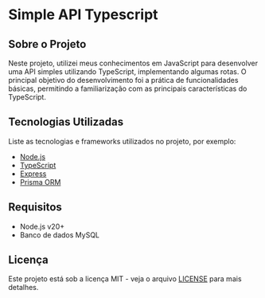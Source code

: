 # Simple API Typescript

## Sobre o Projeto

Neste projeto, utilizei meus conhecimentos em JavaScript para desenvolver uma API simples utilizando TypeScript, implementando algumas rotas.
O principal objetivo do desenvolvimento foi a prática de funcionalidades básicas, permitindo a familiarização com as principais características do TypeScript.

## Tecnologias Utilizadas

Liste as tecnologias e frameworks utilizados no projeto, por exemplo:

- [Node.js](https://nodejs.org/)
- [TypeScript](https://www.typescriptlang.org/)
- [Express](https://expressjs.com/pt-br/)
- [Prisma ORM](https://www.prisma.io/)

## Requisitos

- Node.js v20+
- Banco de dados MySQL

## Licença

Este projeto está sob a licença MIT - veja o arquivo [LICENSE](LICENSE) para mais detalhes.
